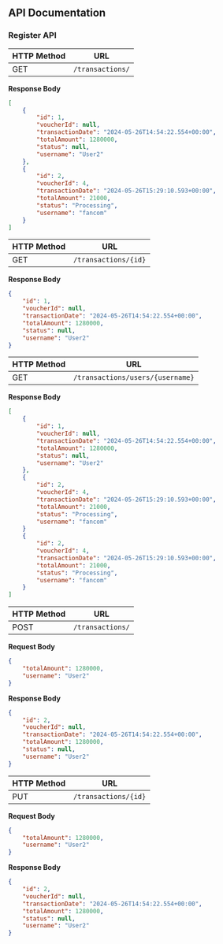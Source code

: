 ## API Documentation
### Register API
| HTTP Method | URL |
| -- | -- |
| GET | `/transactions/` |

**Response Body**

```json
[
    {
        "id": 1,
        "voucherId": null,
        "transactionDate": "2024-05-26T14:54:22.554+00:00",
        "totalAmount": 1280000,
        "status": null,
        "username": "User2"
    },
    {
        "id": 2,
        "voucherId": 4,
        "transactionDate": "2024-05-26T15:29:10.593+00:00",
        "totalAmount": 21000,
        "status": "Processing",
        "username": "fancom"
    }
]
```

| HTTP Method | URL |
| -- | -- |
| GET | `/transactions/{id}` |

**Response Body**

```json
{
    "id": 1,
    "voucherId": null,
    "transactionDate": "2024-05-26T14:54:22.554+00:00",
    "totalAmount": 1280000,
    "status": null,
    "username": "User2"
}
```

| HTTP Method | URL |
| -- | -- |
| GET | `/transactions/users/{username}` |

**Response Body**

```json
[
    {
        "id": 1,
        "voucherId": null,
        "transactionDate": "2024-05-26T14:54:22.554+00:00",
        "totalAmount": 1280000,
        "status": null,
        "username": "User2"
    },
    {
        "id": 2,
        "voucherId": 4,
        "transactionDate": "2024-05-26T15:29:10.593+00:00",
        "totalAmount": 21000,
        "status": "Processing",
        "username": "fancom"
    }
    {
        "id": 2,
        "voucherId": 4,
        "transactionDate": "2024-05-26T15:29:10.593+00:00",
        "totalAmount": 21000,
        "status": "Processing",
        "username": "fancom"
    }
]
```

| HTTP Method | URL |
| -- | -- |
| POST | `/transactions/` |

**Request Body**
```json
{
    "totalAmount": 1280000,
    "username": "User2"
}
```

**Response Body**
```json
{
    "id": 2,
    "voucherId": null,
    "transactionDate": "2024-05-26T14:54:22.554+00:00",
    "totalAmount": 1280000,
    "status": null,
    "username": "User2"
}
```

| HTTP Method | URL |
| -- | -- |
| PUT | `/transactions/{id}` |

**Request Body**
```json
{
    "totalAmount": 1280000,
    "username": "User2"
}
```

**Response Body**
```json
{
    "id": 2,
    "voucherId": null,
    "transactionDate": "2024-05-26T14:54:22.554+00:00",
    "totalAmount": 1280000,
    "status": null,
    "username": "User2"
}
```



